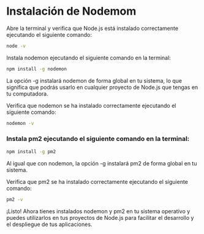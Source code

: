 # Instalación de Nodemom 
Abre la terminal y verifica que Node.js está instalado correctamente ejecutando el siguiente comando:

```sh
node -v
```
Instala nodemon ejecutando el siguiente comando en la terminal:
```sh
npm install -g nodemon
```
La opción -g instalará nodemon de forma global en tu sistema, lo que significa que podrás usarlo en cualquier proyecto de Node.js que tengas en tu computadora.

Verifica que nodemon se ha instalado correctamente ejecutando el siguiente comando:
```sh
nodemon -v
```

### Instala pm2 ejecutando el siguiente comando en la terminal:
```sh
npm install -g pm2
```
Al igual que con nodemon, la opción -g instalará pm2 de forma global en tu sistema.

Verifica que pm2 se ha instalado correctamente ejecutando el siguiente comando:
```sh
pm2 -v
```
¡Listo! Ahora tienes instalados nodemon y pm2 en tu sistema operativo y puedes utilizarlos en tus proyectos de Node.js para facilitar el desarrollo y el despliegue de tus aplicaciones.